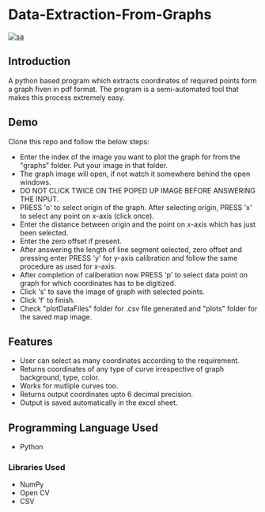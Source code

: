 # Data-Extraction-From-Graphs

[![sa](https://user-images.githubusercontent.com/62691542/125805584-bcdbe448-0846-4c1b-9506-7ecd3c90a38c.png)
](![sa](https://user-images.githubusercontent.com/62691542/125805584-bcdbe448-0846-4c1b-9506-7ecd3c90a38c.png)
)

## Introduction
A python based program which extracts coordinates of required points form a graph fiven in pdf format. 
The program is a semi-automated tool that makes this process extremely easy.

## Demo
 Clone this repo and follow the below steps:
- Enter the index of the image you want to plot the graph for from the "graphs" folder. Put your image in that folder.
- The graph image will open, if not watch it somewhere behind the open windows.
- DO NOT CLICK TWICE ON THE POPED UP IMAGE BEFORE ANSWERING THE INPUT. 
- PRESS 'o' to select origin of the graph. After selecting origin, PRESS 'x' to select any point on x-axis (click once).
- Enter the distance between origin and the point on x-axis which has just been selected.
- Enter the zero offset if present.
- After answering the length of line segment selected, zero offset and pressing enter PRESS 'y' for y-axis calibration and follow the same procedure as used for x-axis.
- After completion of caliberation now PRESS 'p' to select data point on graph for which coordinates has to be digitized.
- Click 's' to save the image of graph with selected points.
- Click 'f' to finish.
- Check "plotDataFiles" folder for .csv file generated and "plots" folder for the saved map image.

## Features

- User can select as many coordinates according to the requirement.
- Returns coordinates of any type of curve irrespective of graph background, type, color.
- Works for mutliple curves too.
- Returns output coordinates upto 6 decimal precision.
- Output is saved automatically in the excel sheet.


## Programming Language Used

- Python
### Libraries Used
- NumPy
- Open CV
- CSV







